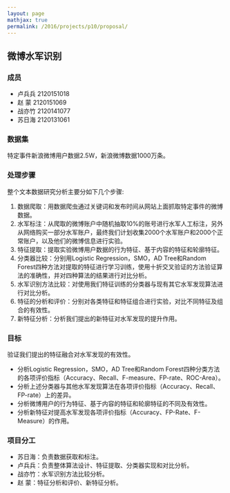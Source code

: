 ```yaml
---
layout: page
mathjax: true
permalink: /2016/projects/p10/proposal/
---
```


## 微博水军识别

### 成员

- 卢兵兵 2120151018
- 赵  蒙 2120151069
- 战亦竹 2120141077
- 苏日海 2120131061

### 数据集

特定事件新浪微博用户数据2.5W，新浪微博数据1000万条。

### 处理步骤

整个文本数据研究分析主要分如下几个步骤:

1.	数据爬取：用数据爬虫通过关键词和发布时间从网站上面抓取特定事件的微博数据。
2.	水军标注：从爬取的微博账户中随机抽取10%的账号进行水军人工标注，另外从网络购买一部分水军账户，最终我们计划收集2000个水军账户和2000个正常账户，以及他们的微博信息进行实验。
3.	特征提取：提取实验微博用户数据的行为特征、基于内容的特征和轮廓特征。
4.	分类器比较：分别用Logistic Regression，SMO，AD Tree和Random Forest四种方法对提取的特征进行学习训练，使用十折交叉验证的方法验证算法的准确性，并对四种算法的结果进行对比分析。
5.	水军识别方法比较：对使用我们特征训练的分类器与现有其它水军发现算法进行对比分析。
6.	特征的分析和评价：分别对各类特征和特征组合进行实验，对比不同特征及组合的有效性。
7.	新特征分析：分析我们提出的新特征对水军发现的提升作用。 

### 目标

验证我们提出的特征融合对水军发现的有效性。

- 分析Logistic Regression，SMO，AD Tree和Random Forest四种分类方法的各项评价指标（Accuracy、Recall、F-measure、FP-rate、ROC-Area）。
- 分析上述分类器与其他水军发现算法在各项评价指标（Accuracy、Recall、FP-rate）上的差异。
- 分析微博用户的行为特征、基于内容的特征和轮廓特征的不同及有效性。
- 分析新特征对提高水军发现各项评价指标（Accuracy、FP-Rate、F-Measure）的作用。

### 项目分工

- 苏日海：负责数据获取和标注。
- 卢兵兵：负责整体算法设计、特征提取、分类器实现和对比分析。
- 战亦竹：水军识别方法比较分析。
- 赵  蒙：特征分析和评价、新特征分析。